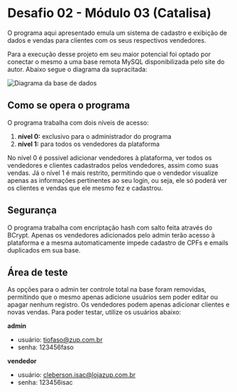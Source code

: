 # Desafio 02 - Módulo 03 (Catalisa)

O programa aqui apresentado emula um sistema de cadastro e exibição de dados e vendas para clientes com os seus respectivos vendedores.

Para a execução desse projeto em seu maior potencial foi optado por conectar o mesmo a uma base remota MySQL disponibilizada pelo site do autor. Abaixo segue o diagrama da supracitada:

![Diagrama da base de dados]([https://raw.githubusercontent.com/tiofaso/Desafio02Java/main/src/main/java/uml/desafio02db.drawio.png](https://github.com/tiofaso/Desafio02Java/blob/main/src/main/java/uml/desafio02db.drawio.png))

## Como se opera o programa
O programa trabalha com dois níveis de acesso:

 1. **nível 0:** exclusivo para o administrador do programa
 2. **nível 1:** para todos os vendedores da plataforma

No nível 0 é possível adicionar vendedores à plataforma, ver todos os vendedores e clientes cadastrados pelos vendedores, assim como suas vendas.
Já o nível 1 é mais restrito, permitindo que o vendedor visualize apenas as informações pertinentes ao seu login, ou seja, ele só poderá ver os clientes e vendas que ele mesmo fez e cadastrou.

## Segurança
O programa trabalha com encriptação hash com salto feita através do BCrypt. Apenas os vendedores adicionados pelo admin terão acesso à plataforma e a mesma automaticamente impede cadastro de CPFs e emails duplicados em sua base.

## Área de teste
As opções para o admin ter controle total na base foram removidas, permitindo que o mesmo apenas adicione usuários sem poder editar ou apagar nenhum registro. Os vendedores podem apenas adicionar clientes e novas vendas. Para poder testar, utilize os usuários abaixo:

**admin**
 - usuário: tiofaso@zup.com.br
 - senha: 123456faso

**vendedor**
 - usuário: cleberson.isac@lojazup.com.br
 - senha: 123456isac

